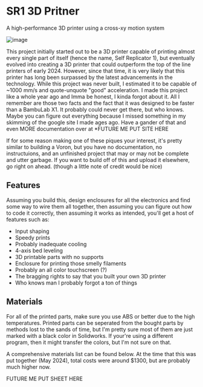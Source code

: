 # SR1 3D Pritner
A high-performance 3D printer using a cross-xy motion system

![image](https://github.com/user-attachments/assets/7a32f252-2347-442e-a39b-a99dc09183ce)

This project initially started out to be a 3D printer capable of printing almost every single part of itself (hence the name, Self Replicator 1), but eventually evolved into creating a 3D printer that could outperform the top of the line printers of early 2024. However, since that time, it is very likely that this printer has long been surpassed by the latest advancements in the technology. While this project was never built, I estimated it to be capable of ~1000 mm/s and quote-unquote "good" acceleration. I made this project like a whole year ago and Imma be honest, I kinda forgot about it. All I remember are those two facts and the fact that it was designed to be faster than a BambuLab X1. It probably could never get there, but who knows. Maybe you can figure out everything because I missed something in my skimming of the google site I made ages ago. Have a gander of that and even MORE documentation over at *FUTURE ME PUT SITE HERE

If for some reason making one of these piques your interest, it's pretty similar to building a Voron, but you have no documentation, no instructuions, and an unfinished project that may or may not be complete and utter garbage. If you want to build off of this and upload it elsewhere, go right on ahead. (though a little note of credit would be nice)

## Features
Assuming you build this, design enclosures for all the electronics and find some way to wire them all together, then assuming you can figure out how to code it correctly, then assuming it works as intended, you'll get a host of features such as:
 - Input shaping
 - Speedy prints
 - Probably inadequate cooling
 - 4-axis bed leveling
 - 3D printable parts with no supports
 - Enclosure for printing those smelly filaments
 - Probably an all color touchscreen (?)
 - The bragging rights to say that you built your own 3D printer
 - Who knows man I probably forgot a ton of things

## Materials
For all of the printed parts, make sure you use ABS or better due to the high temperatures. Printed parts can be seperated from the bought parts by methods lost to the sands of time, but I'm pretty sure most of them are just marked with a black color in Solidworks. If your're using a different program, then it might transfer the colors, but I'm not sure on that. 

A comprehensive materials list can be found below. At the time that this was put together (May 2024), total costs were around $1300, but are probably much higher now.

FUTURE ME PUT SHEET HERE
